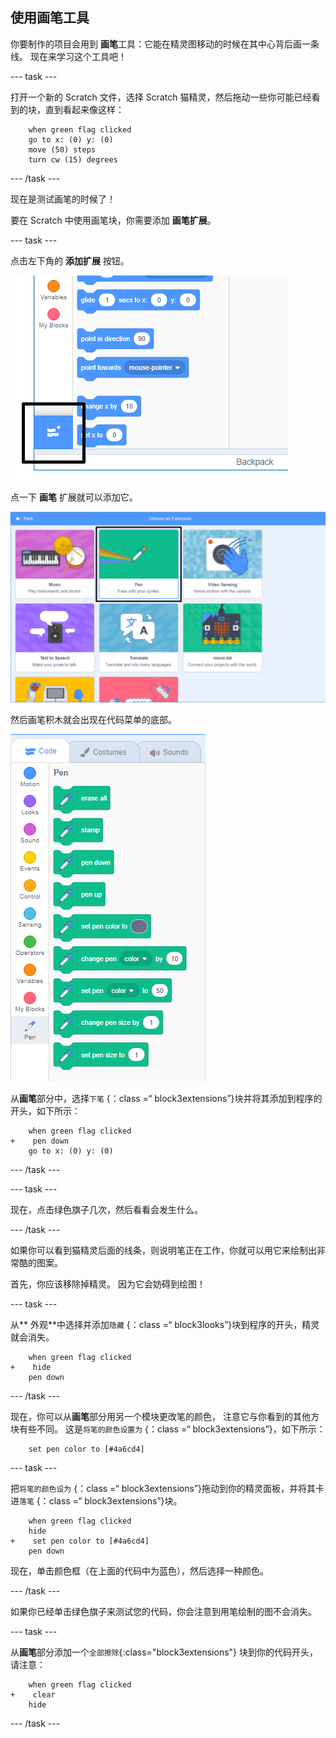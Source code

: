 ## 使用画笔工具

你要制作的项目会用到 **画笔**工具：它能在精灵图移动的时候在其中心背后画一条线。 现在来学习这个工具吧！

\--- task \---

打开一个新的 Scratch 文件，选择 Scratch 猫精灵，然后拖动一些你可能已经看到的块，直到看起来像这样：

```blocks3
    when green flag clicked
    go to x: (0) y: (0)
    move (50) steps
    turn cw (15) degrees
```

\--- /task \---

现在是测试画笔的时候了！

要在 Scratch 中使用画笔块，你需要添加 **画笔扩展**。

\--- task \---

点击左下角的 **添加扩展** 按钮。

![添加扩展按钮高亮图示](images/add-extension-annotated.png)

点一下 **画笔** 扩展就可以添加它。

![画笔扩展高亮图示](images/click-pen-annotated.png)

然后画笔积木就会出现在代码菜单的底部。

![画笔扩展积木](images/pen-extension-blocks.png)

从**画笔**部分中，选择`下笔` {：class =“ block3extensions”}块并将其添加到程序的开头，如下所示：

```blocks3
    when green flag clicked
+    pen down
    go to x: (0) y: (0)
```

\--- /task \---

\--- task \---

现在，点击绿色旗子几次，然后看看会发生什么。

\--- /task \---

如果你可以看到猫精灵后面的线条，则说明笔正在工作，你就可以用它来绘制出非常酷的图案。

首先，你应该移除掉精灵。 因为它会妨碍到绘图！

\--- task \---

从** 外观**中选择并添加`隐藏` {：class =“ block3looks”}块到程序的开头，精灵就会消失。

```blocks3
    when green flag clicked
+    hide
    pen down
```

\--- /task \---

现在，你可以从**画笔**部分用另一个模块更改笔的颜色， 注意它与你看到的其他方块有些不同。 这是`将笔的颜色设置为` {：class =“ block3extensions”}，如下所示：

```blocks3
    set pen color to [#4a6cd4]
```

\--- task \---

把`将笔的颜色设为` {：class =“ block3extensions”}拖动到你的精灵面板，并将其卡进`落笔` {：class =“ block3extensions”}块。

```blocks3
    when green flag clicked
    hide
+    set pen color to [#4a6cd4]
    pen down
```

现在，单击颜色框（在上面的代码中为蓝色），然后选择一种颜色。

\--- /task \---

如果你已经单击绿色旗子来测试您的代码，你会注意到用笔绘制的图不会消失。

\--- task \---

从**画笔**部分添加一个`全部擦除`{:class="block3extensions"} 块到你的代码开头，请注意：

```blocks3
    when green flag clicked
+    clear
    hide
```

\--- /task \---